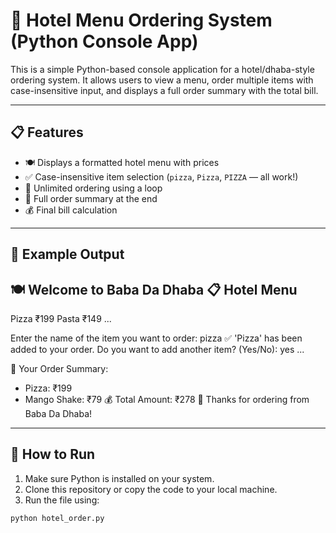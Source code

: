 # 🧾 Hotel Menu Ordering System (Python Console App)

This is a simple Python-based console application for a hotel/dhaba-style ordering system. It allows users to view a menu, order multiple items with case-insensitive input, and displays a full order summary with the total bill.

---

## 📋 Features

- 🍽️ Displays a formatted hotel menu with prices
- ✅ Case-insensitive item selection (`pizza`, `Pizza`, `PIZZA` — all work!)
- 🔁 Unlimited ordering using a loop
- 🧾 Full order summary at the end
- 💰 Final bill calculation

---
## 📂 Example Output

🍽️ Welcome to Baba Da Dhaba
📋 Hotel Menu
-----------------------------------
Pizza                         ₹199
Pasta                         ₹149
...

Enter the name of the item you want to order: pizza
✅ 'Pizza' has been added to your order.
Do you want to add another item? (Yes/No): yes
...

🧾 Your Order Summary:
- Pizza: ₹199
- Mango Shake: ₹79
💰 Total Amount: ₹278
🙏 Thanks for ordering from Baba Da Dhaba!


---

## 🚀 How to Run

1. Make sure Python is installed on your system.
2. Clone this repository or copy the code to your local machine.
3. Run the file using:

```bash
python hotel_order.py






